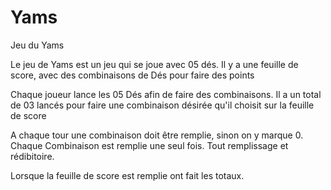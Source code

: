 # Yams
Jeu du Yams

Le jeu de Yams est un jeu qui se joue avec  05 dés.
Il y a une feuille de score, avec des combinaisons de Dés pour faire des points

Chaque joueur lance les 05 Dés afin de faire des combinaisons.
Il a un total de 03 lancés pour faire une combinaison désirée qu'il choisit sur la feuille de score

A chaque tour une combinaison doit être remplie, sinon on y marque 0.
Chaque Combinaison est remplie une seul fois.
Tout remplissage et rédibitoire.

Lorsque la feuille de score est remplie ont fait les totaux.
